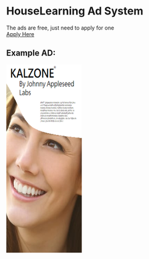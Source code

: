 # HouseLearning Ad System
The ads are free, just need to apply for one
<br>
[Apply Here](https://forms.gle/2Tsizp3oo6Y6dQ6d6)
<br>
## Example AD:
<img src="img/example-ad-banner.png" width="200" height="500">

